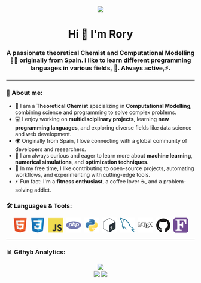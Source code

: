 <div id="header" align= "center">
  <img src="https://i.giphy.com/media/v1.Y2lkPTc5MGI3NjExNnR6NXY4emdjd2RvcmxqZjlubmxkdml5OWZ0c3lyM3J4MndzOGg1MCZlcD12MV9pbnRlcm5hbF9naWZfYnlfaWQmY3Q9Zw/bEc0Vgf1Bf4D06D1UV/giphy.gif" width="200"/>
  <h1 align="center"> Hi 👋 I'm Rory </h1>
  <h3 align="center"> A passionate theoretical Chemist and Computational Modelling 🧑‍💻 originally from Spain. I like to learn different programming languages in various fields, 🌱. Always active,⚡. </h3>
</div>

---
### 🤖 About me:
- 🔬 I am a **Theoretical Chemist** specializing in **Computational Modelling**, combining science and programming to solve complex problems.  
- 💻 I enjoy working on **multidisciplinary projects**, learning **new programming languages**, and exploring diverse fields like data science and web development.  
- 🌍 Originally from Spain, I love connecting with a global community of developers and researchers.  
- 🧠 I am always curious and eager to learn more about **machine learning**, **numerical simulations**, and **optimization techniques**.  
- 🌱 In my free time, I like contributing to open-source projects, automating workflows, and experimenting with cutting-edge tools.  
- ⚡ Fun fact: I'm a **fitness enthusiast**, a coffee lover ☕, and a problem-solving addict.  


<div align= "left">
  <h3> 🛠️ Languages & Tools: </h3>
  <div align= "center">
    <img src="https://github.com/devicons/devicon/blob/master/icons/html5/html5-original.svg" title="HTML5" alt="HTML" width="40" height="40"/>&nbsp;
    <img src="https://github.com/devicons/devicon/blob/master/icons/css3/css3-original.svg" title="CSS3" alt="CSS" width="40" height="40"/>&nbsp;
    <img src="https://github.com/devicons/devicon/blob/master/icons/javascript/javascript-original.svg" title="JavaScript" alt="JS" width="40" height="40"/>&nbsp;
    <img src="https://github.com/devicons/devicon/blob/master/icons/php/php-plain.svg" title="PHP" alt="PHP" width="40" height="40"/>&nbsp;
    <img src="https://github.com/devicons/devicon/blob/master/icons/python/python-original.svg" title="Python" alt="Python" width="40" height="40"/>&nbsp;
    <img src="https://github.com/devicons/devicon/blob/master/icons/bash/bash-original.svg" title="Bash" alt="Bash" width="40" height="40"/>&nbsp;
    <img src="https://github.com/devicons/devicon/blob/master/icons/mysql/mysql-original.svg" title="MYSQL" alt="mysql" width="40" height="40"/>&nbsp;
    <img src="https://github.com/devicons/devicon/blob/master/icons/latex/latex-original.svg" title="Latex" alt="latex" width="40" height="40"/>&nbsp;
    <img src="https://github.com/devicons/devicon/blob/master/icons/github/github-original.svg" title="Latex" alt="latex" width="40" height="40"/>&nbsp;
    <img src="https://github.com/devicons/devicon/blob/master/icons/fortran/fortran-original.svg" title="Fortran90" alt="Fortran90" width="40" height="40"/>
  </div>
</div>

---
### 📊 Githyb Analytics: 
<div align="center">
  <a>
    <img src="https://github-readme-streak-stats.herokuapp.com?user=Rory144&theme=gotham&hide_border=true&border_radius=0&date_format=j%20M%5B%20Y%5D&mode=weekly&card_width=499&card_height=198)](https://git.io/streak-stats">
  </a>
</div>

<div align="center">
  <a>
    <img src="https://github-readme-stats.vercel.app/api?username=Rory144&show_icons=true&theme=gotham" width="500">
    <img src="https://github-readme-stats.vercel.app/api/top-langs/?username=Rory144&layout=compact&theme=gotham" width="380">
  </a>
</div>


